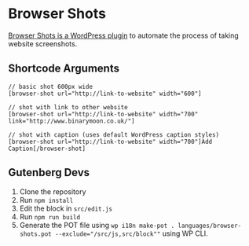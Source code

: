 # Browser Shots

<a href="https://wordpress.org/plugins/browser-shots/">Browser Shots is a WordPress plugin</a> to automate the process of taking website screenshots.

## Shortcode Arguments

```
// basic shot 600px wide
[browser-shot url="http://link-to-website" width="600"]

// shot with link to other website
[browser-shot url="http://link-to-website" width="700" link="http://www.binarymoon.co.uk/"]

// shot with caption (uses default WordPress caption styles)
[browser-shot url="http://link-to-website" width="700"]Add Caption[/browser-shot]
```

## Gutenberg Devs

1. Clone the repository
2. Run ```npm install```
3. Edit the block in ```src/edit.js```
4. Run ```npm run build```
5. Generate the POT file using ```wp i18n make-pot . languages/browser-shots.pot --exclude="/src/js,src/block""``` using WP CLI.